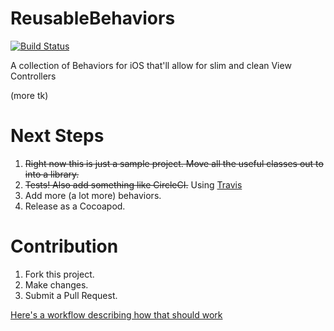 # ReusableBehaviors
[![Build Status](https://travis-ci.org/Tallwave/ReusableBehaviors.svg)](https://travis-ci.org/Tallwave/ReusableBehaviors)

A collection of Behaviors for iOS that'll allow for slim and clean View Controllers

(more tk)

# Next Steps
1. ~~Right now this is just a sample project. Move all the useful classes out to into a library.~~
2. ~~Tests! Also add something like CircleCI.~~ Using [Travis](https://travis-ci.org/Tallwave/ReusableBehaviors)
3. Add more (a lot more) behaviors.
4. Release as a Cocoapod.

# Contribution
1. Fork this project.
2. Make changes.
3. Submit a Pull Request.

[Here's a workflow describing how that should work](http://blog.swilliams.me/words/2015/06/30/basic-github-workflow-for-collaboration/)

